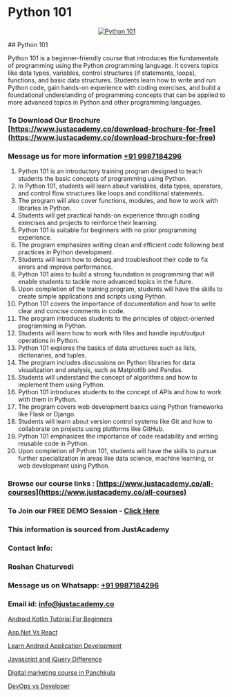 # Python 101

<p align="center">
  <a href="https://justacademy.co/course-detail/python-training">
    <img src="https://justacademy.co/storage2/course_image/1709713400_course_image.webp" alt="Python 101">
  </a>
</p>
## Python 101

Python 101 is a beginner-friendly course that introduces the fundamentals of programming using the Python programming language. It covers topics like data types, variables, control structures (if statements, loops), functions, and basic data structures. Students learn how to write and run Python code, gain hands-on experience with coding exercises, and build a foundational understanding of programming concepts that can be applied to more advanced topics in Python and other programming languages.
### To Download Our Brochure [https://www.justacademy.co/download-brochure-for-free](https://www.justacademy.co/download-brochure-for-free)
### Message us for more information [+91 9987184296](https://api.whatsapp.com/send?phone=919987184296)
1) Python 101 is an introductory training program designed to teach students the basic concepts of programming using Python.
2) In Python 101, students will learn about variables, data types, operators, and control flow structures like loops and conditional statements.
3) The program will also cover functions, modules, and how to work with libraries in Python.
4) Students will get practical hands-on experience through coding exercises and projects to reinforce their learning.
5) Python 101 is suitable for beginners with no prior programming experience.
6) The program emphasizes writing clean and efficient code following best practices in Python development.
7) Students will learn how to debug and troubleshoot their code to fix errors and improve performance.
8) Python 101 aims to build a strong foundation in programming that will enable students to tackle more advanced topics in the future.
9) Upon completion of the training program, students will have the skills to create simple applications and scripts using Python.
10) Python 101 covers the importance of documentation and how to write clear and concise comments in code.
11) The program introduces students to the principles of object-oriented programming in Python.
12) Students will learn how to work with files and handle input/output operations in Python.
13) Python 101 explores the basics of data structures such as lists, dictionaries, and tuples.
14) The program includes discussions on Python libraries for data visualization and analysis, such as Matplotlib and Pandas.
15) Students will understand the concept of algorithms and how to implement them using Python.
16) Python 101 introduces students to the concept of APIs and how to work with them in Python.
17) The program covers web development basics using Python frameworks like Flask or Django.
18) Students will learn about version control systems like Git and how to collaborate on projects using platforms like GitHub.
19) Python 101 emphasizes the importance of code readability and writing reusable code in Python.
20) Upon completion of Python 101, students will have the skills to pursue further specialization in areas like data science, machine learning, or web development using Python.

### Browse our course links : [https://www.justacademy.co/all-courses](https://www.justacademy.co/all-courses) 
### To Join our FREE DEMO Session - [Click Here](https://www.justacademy.co/register-for-course-demo)


### This information is sourced from JustAcademy
### Contact Info:
### Roshan Chaturvedi
### Message us on Whatsapp: [+91 9987184296](https://api.whatsapp.com/send?phone=919987184296)
### Email id: [info@justacademy.co](mailto:info@justacademy.co)
                
[Android Kotlin Tutorial For Beginners](https://www.linkedin.com/pulse/android-kotlin-tutorial-beginners-software-training-mountain-view-aktpc/)

[Asp.Net Vs React](https://www.linkedin.com/pulse/aspnet-vs-react-justacademy-portland-mlanf?trackingId=Qu%2FpUo5C35324qcfRtzKYg%3D%3D&lipi=urn%3Ali%3Apage%3Ad_flagship3_company_admin%3B4wvQoxRzQS6F4YizGcy96A%3D%3D)

[Learn Android Application Development](https://medium.com/@mistersumit961/learn-android-application-development-0a9d4ff42a75)

[Javascript and jQuery Difference](https://medium.com/@akanshapatil/javascript-and-jquery-difference-81ebfeadf9b4)

[Digital marketing course in Panchkula](https://justacademyin.github.io/justacademy/digital-marketing-course-in-panchkula)

[DevOps vs Developer](https://justacademyin.github.io/justacademy/devops-vs-developer)

